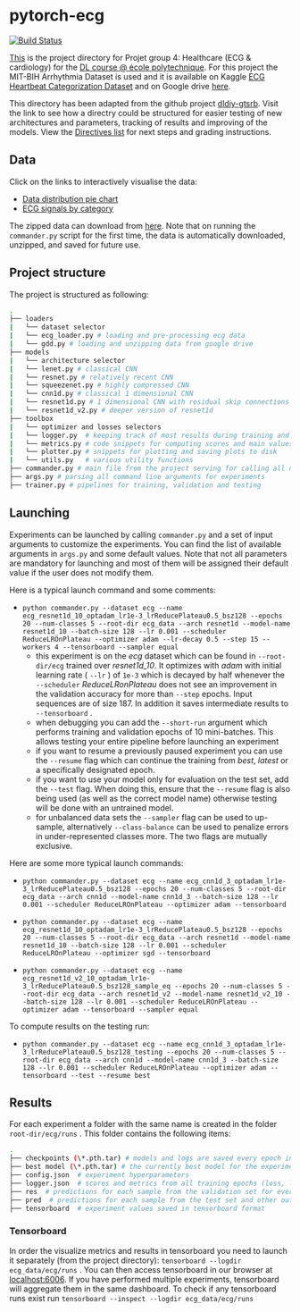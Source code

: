 # pytorch-ecg
[![Build Status](https://travis-ci.com/fv316/MAP583.svg?branch=master)](https://travis-ci.com/fv316/MAP583)

[This](https://github.com/fv316/MAP583) is the project directory for Projet group 4: Healthcare (ECG & cardiology) for the [DL course @ école polytechnique](https://mlelarge.github.io/dataflowr-web/). For this project the MIT-BIH Arrhythmia Dataset is used and it is available on Kaggle [ECG Heartbeat Categorization Dataset](https://www.kaggle.com/shayanfazeli/heartbeat) and on Google drive [here](https://drive.google.com/file/d/17Rd4YpGwssSpk4xZAT5AyYskjvs95dAY/view?usp=sharing).

This directory has been adapted from the github project [dldiy-gtsrb](https://github.com/abursuc/dldiy-gtsrb). Visit the link to see how a directry could be structured for easier testing of new architectures and parameters, tracking of results and improving of the models. View the [Directives list](https://github.com/fv316/MAP583/blob/master/notebooks/README.md) for next steps and grading instructions.

## Data

Click on the links to interactively visualise the data:

* [Data distribution pie chart](https://htmlpreview.github.io/?https://github.com/fv316/MAP583/blob/master/notebooks/graphs/pie.html)
* [ECG signals by category](https://htmlpreview.github.io/?https://github.com/fv316/MAP583/blob/master/notebooks/graphs/signals.html)

The zipped data can download from [here](https://drive.google.com/file/d/17Rd4YpGwssSpk4xZAT5AyYskjvs95dAY/view?usp=sharing). Note that on running the `commander.py` script for the first time, the data is automatically downloaded, unzipped, and saved for future use.

## Project structure

The project is structured as following:

``` bash
.
├── loaders
|   └── dataset selector
|   └── ecg_loader.py # loading and pre-processing ecg data
|   └── gdd.py # loading and unzipping data from google drive
├── models
|   └── architecture selector
|   └── lenet.py # classical CNN
|   └── resnet.py # relatively recent CNN 
|   └── squeezenet.py # highly compressed CNN
|   └── cnn1d.py # classical 1 dimensional CNN
|   └── resnet1d.py # 1 dimensional CNN with residual skip connections
|   └── resnet1d_v2.py # deeper version of resnet1d
├── toolbox
|   └── optimizer and losses selectors
|   └── logger.py  # keeping track of most results during training and storage to static .html file
|   └── metrics.py # code snippets for computing scores and main values to track
|   └── plotter.py # snippets for plotting and saving plots to disk
|   └── utils.py   # various utility functions
├── commander.py # main file from the project serving for calling all necessary functions for training and testing
├── args.py # parsing all command line arguments for experiments
├── trainer.py # pipelines for training, validation and testing
```

## Launching

Experiments can be launched by calling `commander.py` and a set of input arguments to customize the experiments. You can find the list of available arguments in `args.py` and some default values. Note that not all parameters are mandatory for launching and most of them will be assigned their default value if the user does not modify them.

Here is a typical launch command and some comments:

* `python commander.py --dataset ecg --name ecg_resnet1d_10_optadam_lr1e-3_lrReducePlateau0.5_bsz128 --epochs 20 --num-classes 5 --root-dir ecg_data --arch resnet1d --model-name resnet1d_10 --batch-size 128 --lr 0.001 --scheduler ReduceLROnPlateau --optimizer adam --lr-decay 0.5 --step 15 --workers 4 --tensorboard --sampler equal` 
  + this experiment is on the _ecg_ dataset which can be found in `--root-dir/ecg` trained over _resnet1d_10_. It optimizes with _adam_ with initial learning rate ( `--lr` ) of `1e-3` which is decayed by half whenever the `--scheduler` _ReduceLRonPlateau_ does not see an improvement in the validation accuracy for more than `--step` epochs. Input sequences are of size 187. In addition it saves intermediate results to `--tensorboard` .
  + when debugging you can add the `--short-run` argument which performs training and validation epochs of 10 mini-batches. This allows testing your entire pipeline before launching an experiment
  + if you want to resume a previously paused experiment you can use the `--resume` flag which can continue the training from _best_, _latest_ or a specifically designated epoch.
  + if you want to use your model only for evaluation on the test set, add the `--test` flag. When doing this, ensure that the `--resume` flag is also being used (as well as the correct model name) otherwise testing will be done with an untrained model.
  + for unbalanced data sets the `--sampler` flag can be used to up-sample, alternatively `--class-balance` can be used to penalize errors in under-represented classes more. The two flags are mutually exclusive.

Here are some more typical launch commands:

* `python commander.py --dataset ecg --name ecg_cnn1d_3_optadam_lr1e-3_lrReducePlateau0.5_bsz128 --epochs 20 --num-classes 5 --root-dir ecg_data --arch cnn1d --model-name cnn1d_3 --batch-size 128 --lr 0.001 --scheduler ReduceLROnPlateau --optimizer adam --tensorboard` 

* `python commander.py --dataset ecg --name ecg_resnet1d_10_optadam_lr1e-3_lrReducePlateau0.5_bsz128 --epochs 20 --num-classes 5 --root-dir ecg_data --arch resnet1d --model-name resnet1d_10 --batch-size 128 --lr 0.001 --scheduler ReduceLROnPlateau --optimizer sgd --tensorboard` 

* `python commander.py --dataset ecg --name ecg_resnet1d_v2_10_optadam_lr1e-3_lrReducePlateau0.5_bsz128_sample_eq --epochs 20 --num-classes 5 --root-dir ecg_data --arch resnet1d_v2 --model-name resnet1d_v2_10 --batch-size 128 --lr 0.001 --scheduler ReduceLROnPlateau --optimizer adam --tensorboard --sampler equal` 

To compute results on the testing run:

* `python commander.py --dataset ecg --name ecg_cnn1d_3_optadam_lr1e-3_lrReducePlateau0.5_bsz128_testing --epochs 20 --num-classes 5 --root-dir ecg_data --arch cnn1d --model-name cnn1d_3 --batch-size 128 --lr 0.001 --scheduler ReduceLROnPlateau --optimizer adam --tensorboard --test --resume best` 

## Results

For each experiment a folder with the same name is created in the folder `root-dir/ecg/runs` . This folder contains the following items:

``` bash
.
├── checkpoints (\*.pth.tar) # models and logs are saved every epoch in .tar files. Non-modulo 5 epochs are then deleted.
├── best model (\*.pth.tar) # the currently best model for the experiment is saved separately
├── config.json  # experiment hyperparameters
├── logger.json  # scores and metrics from all training epochs (loss, learning rate, accuracy,etc.)
├── res  # predictions for each sample from the validation set for every epoch
├── pred  # predictions for each sample from the test set and other outputs e.g. confusion matrices
├── tensorboard  # experiment values saved in tensorboard format
 ```

### Tensorboard

In order the visualize metrics and results in tensorboard you need to launch it separately (from the project directory): `tensorboard --logdir ecg_data/ecg/runs` . You can then access tensorboard in our browser at [localhost:6006](localhost:6006). If you have performed multiple experiments, tensorboard will aggregate them in the same dashboard. To check if any tensorboard runs exist run `tensorboard --inspect --logdir ecg_data/ecg/runs` 

